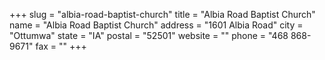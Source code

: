 +++
slug = "albia-road-baptist-church"
title = "Albia Road Baptist Church"
name = "Albia Road Baptist Church"
address = "1601 Albia Road"
city = "Ottumwa"
state = "IA"
postal = "52501"
website = ""
phone = "468 868-9671"
fax = ""
+++
